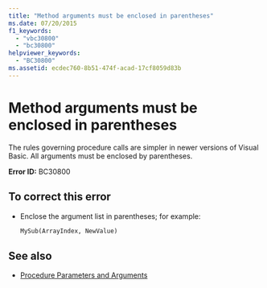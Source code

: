 ```yaml
---
title: "Method arguments must be enclosed in parentheses"
ms.date: 07/20/2015
f1_keywords:
  - "vbc30800"
  - "bc30800"
helpviewer_keywords:
  - "BC30800"
ms.assetid: ecdec760-8b51-474f-acad-17cf8059d83b
---
```

# Method arguments must be enclosed in parentheses

The rules governing procedure calls are simpler in newer versions of Visual Basic. All arguments must be enclosed by parentheses.

**Error ID:** BC30800

## To correct this error

- Enclose the argument list in parentheses; for example:

  ```vb
  MySub(ArrayIndex, NewValue)
  ```

## See also

- [Procedure Parameters and Arguments](../programming-guide/language-features/procedures/procedure-parameters-and-arguments.md)
